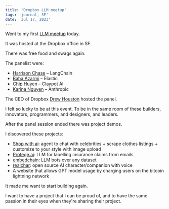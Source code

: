 ```yaml
---
title: 'Dropbox LLM meetup'
tags: 'journal, SF'
date: 'Jul 17, 2023'
---
```


Went to my first [LLM meetup](https://www.meetup.com/elastic-san-francisco-user-group/events/294476508) today.

It was hosted at the Dropbox office in SF.

There was free food and swags again.

The panelist were:

- [Harrison Chase](https://www.linkedin.com/in/harrison-chase-961287118/) – LangChain
- [Baha Azarmi](https://www.linkedin.com/in/bahaaldine/) – Elastic
- [Chip Huyen](https://huyenchip.com/) – Claypot AI
- [Karina Nguyen](https://karinanguyen.com/) – Anthropic

The CEO of Dropbox [Drew Houston](https://en.wikipedia.org/wiki/Drew_Houston?useskin=vector) hosted the panel.

I felt so lucky to be at this event. To be in the same room of these builders, innovators, programmers, and designers, and leaders.

After the panel session ended there was project demos.

I discovered these projects:

- [Shop with ai](https://goshopwith.ai/chat): agent to chat with celebrities + scrape clothes listings + customize to your style with image upload
- [Protege.ai](https://teachprotege.ai/): LLM for labelling insurance claims from emails
- [embedchain](https://github.com/embedchain/embedchain): LLM bots over any dataset
- [realchar](https://github.com/Shaunwei/RealChar): open source AI character/companion with voice
- A website that allows GPT model usage by charging users on the bitcoin lightning network

It made me want to start building again.

I want to have a project that I can be proud of, and to have the same passion in their eyes when they're sharing their project.
